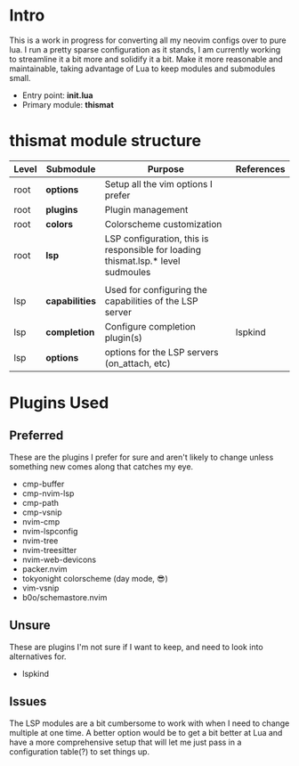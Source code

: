 # Intro

This is a work in progress for converting all my neovim configs over to pure lua.
I run a pretty sparse configuration as it stands, I am currently working to streamline
it a bit more and solidify it a bit. Make it more reasonable and maintainable,
taking advantage of Lua to keep modules and submodules small.

- Entry point: **init.lua**
- Primary module: **thismat**

# thismat module structure

| Level | Submodule | Purpose | References |
| ----- | --------- | ------- | ---------- |
| root  | **options**   | Setup all the vim options I prefer |
| root  | **plugins**   | Plugin management |
| root  | **colors**   | Colorscheme customization |
| root  | **lsp**   | LSP configuration, this is responsible for loading thismat.lsp.* level sudmoules |
| |
| lsp   | **capabilities** | Used for configuring the capabilities of the LSP server |
| lsp   | **completion** | Configure completion plugin(s) | lspkind |
| lsp   | **options**    | options for the LSP servers (on_attach, etc) | 

# Plugins Used

## Preferred

These are the plugins I prefer for sure and aren't likely to change unless something
new comes along that catches my eye.

- cmp-buffer
- cmp-nvim-lsp
- cmp-path
- cmp-vsnip
- nvim-cmp
- nvim-lspconfig
- nvim-tree
- nvim-treesitter
- nvim-web-devicons
- packer.nvim
- tokyonight colorscheme (day mode, 😎)
- vim-vsnip
- b0o/schemastore.nvim

## Unsure

These are plugins I'm not sure if I want to keep, and need to look into alternatives for.

- lspkind

## Issues

The LSP modules are a bit cumbersome to work with when I need to change multiple at one time.
A better option would be to get a bit better at Lua and have a more comprehensive setup that
will let me just pass in a configuration table(?) to set things up.
